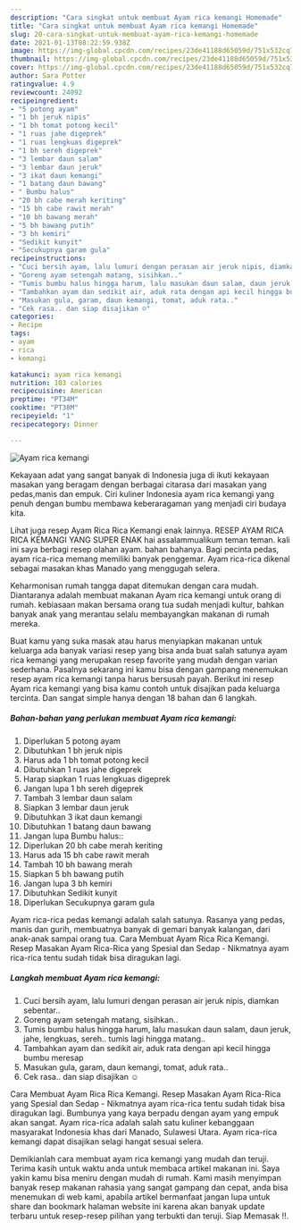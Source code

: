 ```yaml
---
description: "Cara singkat untuk membuat Ayam rica kemangi Homemade"
title: "Cara singkat untuk membuat Ayam rica kemangi Homemade"
slug: 20-cara-singkat-untuk-membuat-ayam-rica-kemangi-homemade
date: 2021-01-13T08:22:59.938Z
image: https://img-global.cpcdn.com/recipes/23de41188d65059d/751x532cq70/ayam-rica-kemangi-foto-resep-utama.jpg
thumbnail: https://img-global.cpcdn.com/recipes/23de41188d65059d/751x532cq70/ayam-rica-kemangi-foto-resep-utama.jpg
cover: https://img-global.cpcdn.com/recipes/23de41188d65059d/751x532cq70/ayam-rica-kemangi-foto-resep-utama.jpg
author: Sara Potter
ratingvalue: 4.9
reviewcount: 24092
recipeingredient:
- "5 potong ayam"
- "1 bh jeruk nipis"
- "1 bh tomat potong kecil"
- "1 ruas jahe digeprek"
- "1 ruas lengkuas digeprek"
- "1 bh sereh digeprek"
- "3 lembar daun salam"
- "3 lembar daun jeruk"
- "3 ikat daun kemangi"
- "1 batang daun bawang"
- " Bumbu halus"
- "20 bh cabe merah keriting"
- "15 bh cabe rawit merah"
- "10 bh bawang merah"
- "5 bh bawang putih"
- "3 bh kemiri"
- "Sedikit kunyit"
- "Secukupnya garam gula"
recipeinstructions:
- "Cuci bersih ayam, lalu lumuri dengan perasan air jeruk nipis, diamkan sebentar.."
- "Goreng ayam setengah matang, sisihkan.."
- "Tumis bumbu halus hingga harum, lalu masukan daun salam, daun jeruk, jahe, lengkuas, sereh.. tumis lagi hingga matang.."
- "Tambahkan ayam dan sedikit air, aduk rata dengan api kecil hingga bumbu meresap"
- "Masukan gula, garam, daun kemangi, tomat, aduk rata.."
- "Cek rasa.. dan siap disajikan ☺️"
categories:
- Recipe
tags:
- ayam
- rica
- kemangi

katakunci: ayam rica kemangi 
nutrition: 103 calories
recipecuisine: American
preptime: "PT34M"
cooktime: "PT38M"
recipeyield: "1"
recipecategory: Dinner

---
```



![Ayam rica kemangi](https://img-global.cpcdn.com/recipes/23de41188d65059d/751x532cq70/ayam-rica-kemangi-foto-resep-utama.jpg)

Kekayaan adat yang sangat banyak di Indonesia juga di ikuti kekayaan masakan yang beragam dengan berbagai citarasa dari masakan yang pedas,manis dan empuk. Ciri kuliner Indonesia ayam rica kemangi yang penuh dengan bumbu membawa keberaragaman yang menjadi ciri budaya kita.


Lihat juga resep Ayam Rica Rica Kemangi enak lainnya. RESEP AYAM RICA RICA KEMANGI YANG SUPER ENAK hai assalammualikum teman teman. kali ini saya berbagi resep olahan ayam. bahan bahanya. Bagi pecinta pedas, ayam rica-rica memang memiliki banyak penggemar. Ayam rica-rica dikenal sebagai masakan khas Manado yang menggugah selera.

Keharmonisan rumah tangga dapat ditemukan dengan cara mudah. Diantaranya adalah membuat makanan Ayam rica kemangi untuk orang di rumah. kebiasaan makan bersama orang tua sudah menjadi kultur, bahkan banyak anak yang merantau selalu membayangkan makanan di rumah mereka.

Buat kamu yang suka masak atau harus menyiapkan makanan untuk keluarga ada banyak variasi resep yang bisa anda buat salah satunya ayam rica kemangi yang merupakan resep favorite yang mudah dengan varian sederhana. Pasalnya sekarang ini kamu bisa dengan gampang menemukan resep ayam rica kemangi tanpa harus bersusah payah.
Berikut ini resep Ayam rica kemangi yang bisa kamu contoh untuk disajikan pada keluarga tercinta. Dan sangat simple hanya dengan 18 bahan dan 6 langkah.


<!--inarticleads1-->

##### Bahan-bahan yang perlukan membuat Ayam rica kemangi:

1. Diperlukan 5 potong ayam
1. Dibutuhkan 1 bh jeruk nipis
1. Harus ada 1 bh tomat potong kecil
1. Dibutuhkan 1 ruas jahe digeprek
1. Harap siapkan 1 ruas lengkuas digeprek
1. Jangan lupa 1 bh sereh digeprek
1. Tambah 3 lembar daun salam
1. Siapkan 3 lembar daun jeruk
1. Dibutuhkan 3 ikat daun kemangi
1. Dibutuhkan 1 batang daun bawang
1. Jangan lupa  Bumbu halus::
1. Diperlukan 20 bh cabe merah keriting
1. Harus ada 15 bh cabe rawit merah
1. Tambah 10 bh bawang merah
1. Siapkan 5 bh bawang putih
1. Jangan lupa 3 bh kemiri
1. Dibutuhkan Sedikit kunyit
1. Diperlukan Secukupnya garam gula


Ayam rica-rica pedas kemangi adalah salah satunya. Rasanya yang pedas, manis dan gurih, membuatnya banyak di gemari banyak kalangan, dari anak-anak sampai orang tua. Cara Membuat Ayam Rica Rica Kemangi. Resep Masakan Ayam Rica-Rica yang Spesial dan Sedap - Nikmatnya ayam rica-rica tentu sudah tidak bisa diragukan lagi. 

<!--inarticleads2-->

##### Langkah membuat  Ayam rica kemangi:

1. Cuci bersih ayam, lalu lumuri dengan perasan air jeruk nipis, diamkan sebentar..
1. Goreng ayam setengah matang, sisihkan..
1. Tumis bumbu halus hingga harum, lalu masukan daun salam, daun jeruk, jahe, lengkuas, sereh.. tumis lagi hingga matang..
1. Tambahkan ayam dan sedikit air, aduk rata dengan api kecil hingga bumbu meresap
1. Masukan gula, garam, daun kemangi, tomat, aduk rata..
1. Cek rasa.. dan siap disajikan ☺️


Cara Membuat Ayam Rica Rica Kemangi. Resep Masakan Ayam Rica-Rica yang Spesial dan Sedap - Nikmatnya ayam rica-rica tentu sudah tidak bisa diragukan lagi. Bumbunya yang kaya berpadu dengan ayam yang empuk akan sangat. Ayam rica-rica adalah salah satu kuliner kebanggaan masyarakat Indonesia khas dari Manado, Sulawesi Utara. Ayam rica-rica kemangi dapat disajikan selagi hangat sesuai selera. 

Demikianlah cara membuat ayam rica kemangi yang mudah dan teruji. Terima kasih untuk waktu anda untuk membaca artikel makanan ini. Saya yakin kamu bisa meniru dengan mudah di rumah. Kami masih menyimpan banyak resep makanan rahasia yang sangat gampang dan cepat, anda bisa menemukan di web kami, apabila artikel bermanfaat jangan lupa untuk share dan bookmark halaman website ini karena akan banyak update terbaru untuk resep-resep pilihan yang terbukti dan teruji. Siap Memasak !!. 

